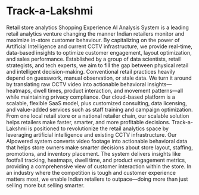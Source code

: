 # Track-a-Lakshmi
Retail store analytics
Shopping Experience AI Analysis System is a leading retail analytics venture
changing the manner Indian retailers monitor and maximize in-store customer
behaviour. By capitalizing on the power of Artificial Intelligence and current
CCTV infrastructure, we provide real-time, data-based insights to optimize
customer engagement, layout optimization, and sales performance.
Established by a group of data scientists, retail strategists, and tech experts, we
aim to fill the gap between physical retail and intelligent decision-making.
Conventional retail practices heavily depend on guesswork, manual observation,
or stale data. We turn it around by translating raw CCTV video into actionable
behavioral insights—heatmaps, dwell times, product interaction, and movement
patterns—all while maintaining privacy compliance.
Our cloud-based platform is a scalable, flexible SaaS model, plus customized
consulting, data licensing, and value-added services such as staff training and
campaign optimization. From one local retail store or a national retailer chain,
our scalable solution helps retailers make faster, smarter, and more profitable
decisions.
Track-a-Lakshmi is positioned to revolutionize the retail analytics space by
leveraging artificial intelligence and existing CCTV infrastructure. Our AIpowered system converts video footage into actionable behavioral data that
helps store owners make smarter decisions about store layout, staffing,
promotions, and inventory placement. The system delivers insights like footfall
tracking, heatmaps, dwell time, and product engagement metrics, providing a
comprehensive view of customer interaction within the store.
In an industry where the competition is tough and customer experience matters
most, we enable Indian retailers to outpace—doing more than just selling more
but selling smarter.
